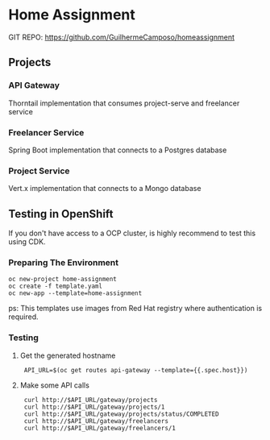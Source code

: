 # Home Assignment

GIT REPO: https://github.com/GuilhermeCamposo/homeassignment

## Projects

### API Gateway
Thorntail implementation that consumes project-serve and freelancer service

### Freelancer Service
Spring Boot implementation that connects to a Postgres database

### Project Service
Vert.x implementation that connects to a Mongo database

## Testing in OpenShift

If you don't have access to a OCP cluster, is highly recommend to test this using CDK.

### Preparing The Environment

    oc new-project home-assignment
    oc create -f template.yaml
    oc new-app --template=home-assignment

ps: This templates use images from Red Hat registry where authentication is required.    

### Testing

1. Get the generated hostname

        API_URL=$(oc get routes api-gateway --template={{.spec.host}})

2. Make some API calls

        curl http://$API_URL/gateway/projects
        curl http://$API_URL/gateway/projects/1
        curl http://$API_URL/gateway/projects/status/COMPLETED
        curl http://$API_URL/gateway/freelancers
        curl http://$API_URL/gateway/freelancers/1    
